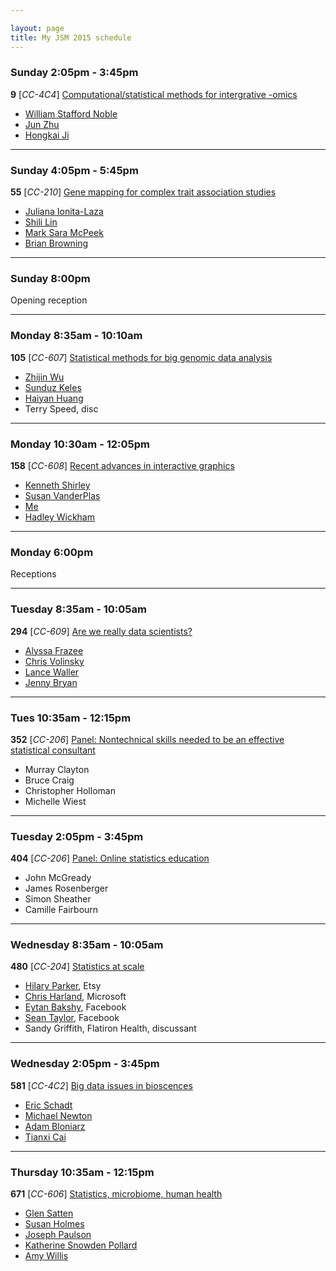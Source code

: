 ```yaml
---

layout: page
title: My JSM 2015 schedule
---
```

### Sunday 2:05pm - 3:45pm

**9** \[*CC-4C4*\] [Computational/statistical methods for intergrative -omics](http://www.amstat.org/meetings/JSM/2015/onlineprogram/ActivityDetails.cfm?SessionID=211105)

- [William Stafford Noble](http://www.amstat.org/meetings/JSM/2015/onlineprogram/AbstractDetails.cfm?abstractid=314264)
- [Jun Zhu](http://www.amstat.org/meetings/JSM/2015/onlineprogram/AbstractDetails.cfm?abstractid=314362)
- [Hongkai Ji](http://www.amstat.org/meetings/JSM/2015/onlineprogram/AbstractDetails.cfm?abstractid=318029)

---

### Sunday 4:05pm - 5:45pm

**55** \[*CC-210*\] [Gene mapping for complex trait association studies](http://www.amstat.org/meetings/JSM/2015/onlineprogram/ActivityDetails.cfm?SessionID=211103)

- [Juliana Ionita-Laza](http://www.amstat.org/meetings/JSM/2015/onlineprogram/AbstractDetails.cfm?abstractid=314686)
- [Shili Lin](http://www.amstat.org/meetings/JSM/2015/onlineprogram/AbstractDetails.cfm?abstractid=314311)
- [Mark Sara McPeek](http://www.amstat.org/meetings/JSM/2015/onlineprogram/AbstractDetails.cfm?abstractid=314291)
- [Brian Browning](http://www.amstat.org/meetings/JSM/2015/onlineprogram/AbstractDetails.cfm?abstractid=314223)


---

### Sunday 8:00pm

Opening reception


---

### Monday 8:35am - 10:10am

**105** \[*CC-607*\] [Statistical methods for big genomic data analysis](http://www.amstat.org/meetings/JSM/2015/onlineprogram/ActivityDetails.cfm?SessionID=211058)

- [Zhijin Wu](http://www.amstat.org/meetings/JSM/2015/onlineprogram/AbstractDetails.cfm?abstractid=314506)
- [Sunduz Keles](http://www.amstat.org/meetings/JSM/2015/onlineprogram/AbstractDetails.cfm?abstractid=314450)
- [Haiyan Huang](http://www.amstat.org/meetings/JSM/2015/onlineprogram/AbstractDetails.cfm?abstractid=314367)
- Terry Speed, disc


---

### Monday 10:30am - 12:05pm

**158** \[*CC-608*\] [Recent advances in interactive graphics](http://www.amstat.org/meetings/JSM/2015/onlineprogram/ActivityDetails.cfm?SessionID=211258)

- [Kenneth Shirley](http://www.amstat.org/meetings/JSM/2015/onlineprogram/AbstractDetails.cfm?abstractid=314588)
- [Susan VanderPlas](http://www.amstat.org/meetings/JSM/2015/onlineprogram/AbstractDetails.cfm?abstractid=314184)
- [Me](http://www.amstat.org/meetings/JSM/2015/onlineprogram/AbstractDetails.cfm?abstractid=314315)
- [Hadley Wickham](http://www.amstat.org/meetings/JSM/2015/onlineprogram/AbstractDetails.cfm?abstractid=314182)


---

### Monday 6:00pm

Receptions


---

### Tuesday 8:35am - 10:05am

**294** \[*CC-609*\] [Are we really data scientists?](http://www.amstat.org/meetings/JSM/2015/onlineprogram/ActivityDetails.cfm?SessionID=211266)

- [Alyssa Frazee](http://www.amstat.org/meetings/JSM/2015/onlineprogram/AbstractDetails.cfm?abstractid=314339)
- [Chris Volinsky](http://www.amstat.org/meetings/JSM/2015/onlineprogram/AbstractDetails.cfm?abstractid=314376)
- [Lance Waller](http://www.amstat.org/meetings/JSM/2015/onlineprogram/AbstractDetails.cfm?abstractid=314414)
- [Jenny Bryan](http://www.amstat.org/meetings/JSM/2015/onlineprogram/AbstractDetails.cfm?abstractid=314641)


---

### Tues 10:35am - 12:15pm

**352** \[*CC-206*\] [Panel: Nontechnical skills needed to be an effective statistical consultant](http://www.amstat.org/meetings/JSM/2015/onlineprogram/ActivityDetails.cfm?SessionID=211183)

- Murray Clayton
- Bruce Craig
- Christopher Holloman
- Michelle Wiest


---

### Tuesday 2:05pm - 3:45pm

**404** \[*CC-206*\] [Panel: Online statistics education](http://www.amstat.org/meetings/JSM/2015/onlineprogram/ActivityDetails.cfm?SessionID=211144)

- John McGready
- James Rosenberger
- Simon Sheather
- Camille Fairbourn


---

### Wednesday 8:35am - 10:05am

**480** \[*CC-204*\] [Statistics at scale](http://www.amstat.org/meetings/JSM/2015/onlineprogram/ActivityDetails.cfm?SessionID=211368)

- [Hilary Parker](http://www.amstat.org/meetings/JSM/2015/onlineprogram/AbstractDetails.cfm?abstractid=317031), Etsy
- [Chris Harland](http://www.amstat.org/meetings/JSM/2015/onlineprogram/AbstractDetails.cfm?abstractid=315963), Microsoft
- [Eytan Bakshy](http://www.amstat.org/meetings/JSM/2015/onlineprogram/AbstractDetails.cfm?abstractid=317613), Facebook
- [Sean Taylor](http://www.amstat.org/meetings/JSM/2015/onlineprogram/AbstractDetails.cfm?abstractid=316867), Facebook
- Sandy Griffith, Flatiron Health, discussant


---

### Wednesday 2:05pm - 3:45pm

**581** \[*CC-4C2*\] [Big data issues in bioscences](http://www.amstat.org/meetings/JSM/2015/onlineprogram/ActivityDetails.cfm?SessionID=211221)

- [Eric Schadt](http://www.amstat.org/meetings/JSM/2015/onlineprogram/AbstractDetails.cfm?abstractid=314729)
- [Michael Newton](http://www.amstat.org/meetings/JSM/2015/onlineprogram/AbstractDetails.cfm?abstractid=314722)
- [Adam Bloniarz](http://www.amstat.org/meetings/JSM/2015/onlineprogram/AbstractDetails.cfm?abstractid=314666)
- [Tianxi Cai](http://www.amstat.org/meetings/JSM/2015/onlineprogram/AbstractDetails.cfm?abstractid=314350)


---

### Thursday 10:35am - 12:15pm

**671** \[*CC-606*\] [Statistics, microbiome, human health](http://www.amstat.org/meetings/JSM/2015/onlineprogram/ActivityDetails.cfm?SessionID=211176)

- [Glen Satten](http://www.amstat.org/meetings/JSM/2015/onlineprogram/AbstractDetails.cfm?abstractid=317966)
- [Susan Holmes](http://www.amstat.org/meetings/JSM/2015/onlineprogram/AbstractDetails.cfm?abstractid=314651)
- [Joseph Paulson](http://www.amstat.org/meetings/JSM/2015/onlineprogram/AbstractDetails.cfm?abstractid=314648)
- [Katherine Snowden Pollard](http://www.amstat.org/meetings/JSM/2015/onlineprogram/AbstractDetails.cfm?abstractid=314266)
- [Amy Willis](http://www.amstat.org/meetings/JSM/2015/onlineprogram/AbstractDetails.cfm?abstractid=314231)
